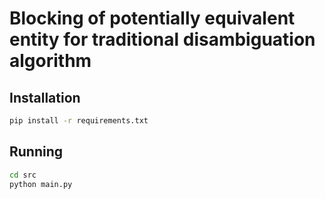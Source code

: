 # Blocking of potentially equivalent entity for traditional disambiguation algorithm

## Installation
```bash
pip install -r requirements.txt
```
## Running
```bash
cd src
python main.py 
```
